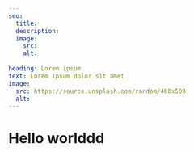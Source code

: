 ```yaml
---
seo:
  title: 
  description: 
  image:
    src: 
    alt: 
    
heading: Lorem ipsum
text: Lorem ipsum dolor sit amet
image:
  src: https://source.unsplash.com/random/400x500
  alt: 
---
```


# Hello worlddd
